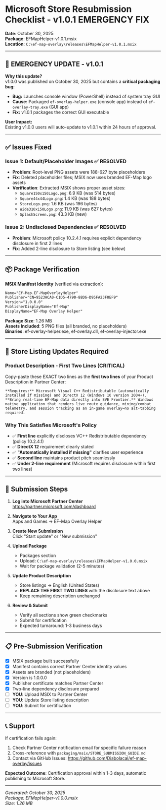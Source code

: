 # Microsoft Store Resubmission Checklist - v1.0.1 EMERGENCY FIX
**Date**: October 30, 2025  
**Package**: EFMapHelper-v1.0.1.msix  
**Location**: `C:\ef-map-overlay\releases\EFMapHelper-v1.0.1.msix`

---

## 🚨 EMERGENCY UPDATE - v1.0.1

**Why this update?**  
v1.0.0 was published on October 30, 2025 but contains a **critical packaging bug**:
- **Bug:** Launches console window (PowerShell) instead of system tray GUI
- **Cause:** Packaged `ef-overlay-helper.exe` (console app) instead of `ef-overlay-tray.exe` (GUI app)
- **Fix:** v1.0.1 packages the correct GUI executable

**User Impact:**  
Existing v1.0.0 users will auto-update to v1.0.1 within 24 hours of approval.

---

## ✅ Issues Fixed

### Issue 1: Default/Placeholder Images ✅ RESOLVED
- **Problem**: Root-level PNG assets were 188-627 byte placeholders
- **Fix**: Deleted placeholder files; MSIX now uses branded EF-Map logo assets
- **Verification**: Extracted MSIX shows proper asset sizes:
  - `Square150x150Logo.png`: 6.9 KB (was 514 bytes)
  - `Square44x44Logo.png`: 1.4 KB (was 188 bytes)
  - `StoreLogo.png`: 1.6 KB (was 196 bytes)
  - `Wide310x150Logo.png`: 11.9 KB (was 627 bytes)
  - `SplashScreen.png`: 43.3 KB (new)

### Issue 2: Undisclosed Dependencies ✅ RESOLVED
- **Problem**: Microsoft policy 10.2.4.1 requires explicit dependency disclosure in first 2 lines
- **Fix**: Added 2-line disclosure to Store listing (see below)

---

## 📦 Package Verification

**MSIX Manifest Identity** (verified via extraction):
```xml
Name="Ef-Map.EF-MapOverlayHelper"
Publisher="CN=9523ACA0-C1D5-4790-88D6-D95FA23F0EF9"
Version="1.0.0.0"
PublisherDisplayName="Ef-Map"
DisplayName="EF-Map Overlay Helper"
```

**Package Size**: 1.26 MB  
**Assets Included**: 5 PNG files (all branded, no placeholders)  
**Binaries**: ef-overlay-helper.exe, ef-overlay.dll, ef-overlay-injector.exe

---

## 📝 Store Listing Updates Required

### **Product Description - First Two Lines** (CRITICAL)

Copy-paste these EXACT two lines as the **first two lines** of your Product Description in Partner Center:

```
**Requires:** Microsoft Visual C++ Redistributable (automatically installed if missing) and DirectX 12 (Windows 10 version 2004+).
**Bring real-time EF-Map data directly into EVE Frontier.** Windows native application that renders live route guidance, mining/combat telemetry, and session tracking as an in-game overlay—no alt-tabbing required.
```

### Why This Satisfies Microsoft's Policy
- ✅ **First line** explicitly discloses VC++ Redistributable dependency (policy 10.2.4.1)
- ✅ **DirectX 12** requirement clearly stated
- ✅ **"Automatically installed if missing"** clarifies user experience
- ✅ **Second line** maintains product pitch seamlessly
- ✅ **Under 2-line requirement** (Microsoft requires disclosure within first two lines)

---

## 🚀 Submission Steps

1. **Log into Microsoft Partner Center**  
   https://partner.microsoft.com/dashboard

2. **Navigate to Your App**  
   Apps and Games → EF-Map Overlay Helper

3. **Create New Submission**  
   Click "Start update" or "New submission"

4. **Upload Package**  
   - Packages section
   - Upload: `C:\ef-map-overlay\releases\EFMapHelper-v1.0.0.msix`
   - Wait for package validation (2-5 minutes)

5. **Update Product Description**  
   - Store listings → English (United States)
   - **REPLACE THE FIRST TWO LINES** with the disclosure text above
   - Keep remaining description unchanged

6. **Review & Submit**  
   - Verify all sections show green checkmarks
   - Submit for certification
   - Expected turnaround: 1-3 business days

---

## 📋 Pre-Submission Verification

- [x] MSIX package built successfully
- [x] Manifest contains correct Partner Center identity values
- [x] Assets are branded (not placeholders)
- [x] Version is 1.0.0.0
- [x] Publisher certificate matches Partner Center
- [x] Two-line dependency disclosure prepared
- [ ] **YOU**: Upload MSIX to Partner Center
- [ ] **YOU**: Update Store listing description
- [ ] **YOU**: Submit for certification

---

## 📞 Support

If certification fails again:
1. Check Partner Center notification email for specific failure reason
2. Cross-reference with `packaging/msix/STORE_SUBMISSION_GUIDE.md`
3. Contact via GitHub Issues: https://github.com/Diabolacal/ef-map-overlay/issues

**Expected Outcome**: Certification approval within 1-3 days, automatic publishing to Microsoft Store.

---

*Generated: October 30, 2025*  
*Package: EFMapHelper-v1.0.0.msix*  
*Size: 1.26 MB*
